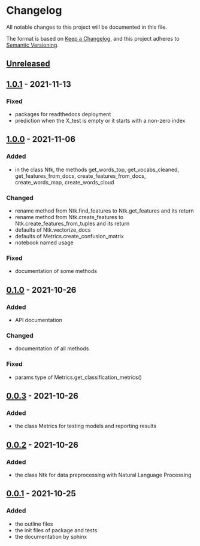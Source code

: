 # Changelog

All notable changes to this project will be documented in this file.

The format is based on [Keep a Changelog](https://keepachangelog.com/en/1.0.0/),
and this project adheres to [Semantic Versioning](https://semver.org/spec/v2.0.0.html).

## [Unreleased]

## [1.0.1] - 2021-11-13

### Fixed
- packages for readthedocs deployment
- prediction when the X_test is empty or it starts with a non-zero index
## [1.0.0] - 2021-11-06

### Added
- in the class Ntk, the methods get_words_top, get_vocabs_cleaned, get_features_from_docs, create_features_from_docs, create_words_map, create_words_cloud

### Changed
- rename method from Ntk.find_features to Ntk.get_features and its return
- rename method from Ntk.create_features to Ntk.create_features_from_tuples and its return
- defaults of Ntk.vectorize_docs
- defaults of Metrics.create_confusion_matrix
- notebook named usage

### Fixed
- documentation of some methods

## [0.1.0] - 2021-10-26

### Added
- API documentation

### Changed
- documentation of all methods

### Fixed
- params type of Metrics.get_classification_metrics()

## [0.0.3] - 2021-10-26

### Added
- the class Metrics for testing models and reporting results

## [0.0.2] - 2021-10-26

### Added
- the class Ntk for data preprocessing with Natural Language Processing

## [0.0.1] - 2021-10-25

### Added
- the outline files
- the init files of package and tests
- the documentation by sphinx

[Unreleased]: https://github.com/bilardi/smltk/compare/v1.0.1...HEAD
[1.0.1]: https://github.com/bilardi/smltk/releases/tag/v1.0.0...v1.0.1
[1.0.0]: https://github.com/bilardi/smltk/releases/tag/v0.1.0...v1.0.0
[0.1.0]: https://github.com/bilardi/smltk/releases/tag/v0.0.3...v0.1.0
[0.0.3]: https://github.com/bilardi/smltk/releases/tag/v0.0.2...v0.0.3
[0.0.2]: https://github.com/bilardi/smltk/releases/tag/v0.0.1...v0.0.2
[0.0.1]: https://github.com/bilardi/smltk/releases/tag/v0.0.1
